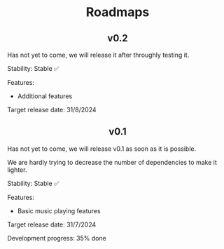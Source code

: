 <h1 align="center">Roadmaps</h1>

<h2 align="center">v0.2</h2>

Has not yet to come, we will release it after throughly testing it.

Stability: Stable ✅

Features:

- Additional features

Target release date: 31/8/2024

<h2 align="center">v0.1</h2>

Has not yet to come, we will release v0.1 as soon as it is possible.

We are hardly trying to decrease the number of dependencies to make it lighter.

Stability: Stable ✅

Features:

- Basic music playing features

Target release date: 31/7/2024

Development progress: 35% done
